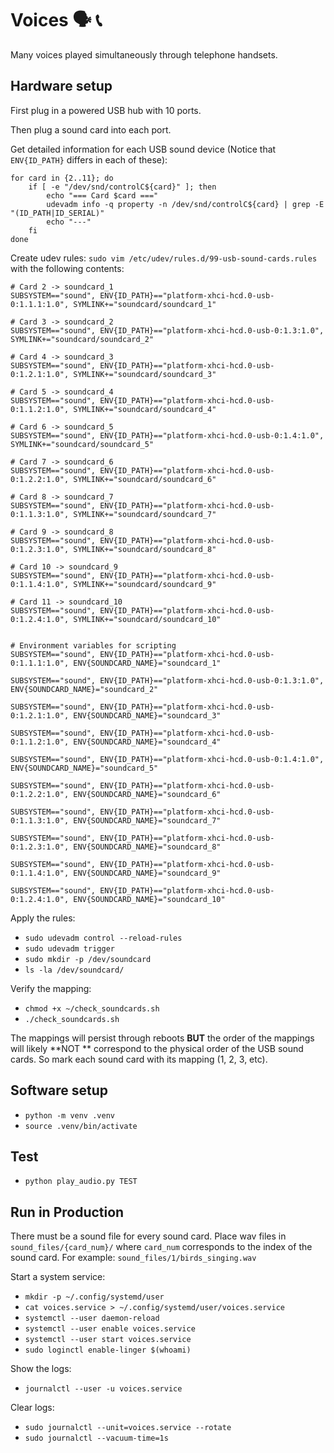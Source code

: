 # Voices 🗣️ 📞

Many voices played simultaneously through telephone handsets.


## Hardware setup

First plug in a powered USB hub with 10 ports.

Then plug a sound card into each port.

Get detailed information for each USB sound device (Notice that `ENV{ID_PATH}` differs in each of these):

```
for card in {2..11}; do
    if [ -e "/dev/snd/controlC${card}" ]; then
        echo "=== Card $card ==="
        udevadm info -q property -n /dev/snd/controlC${card} | grep -E "(ID_PATH|ID_SERIAL)"
        echo "---"
    fi
done
```

Create udev rules: `sudo vim /etc/udev/rules.d/99-usb-sound-cards.rules` with the 
following contents:

```
# Card 2 -> soundcard_1
SUBSYSTEM=="sound", ENV{ID_PATH}=="platform-xhci-hcd.0-usb-0:1.1.1:1.0", SYMLINK+="soundcard/soundcard_1"

# Card 3 -> soundcard_2
SUBSYSTEM=="sound", ENV{ID_PATH}=="platform-xhci-hcd.0-usb-0:1.3:1.0", SYMLINK+="soundcard/soundcard_2"

# Card 4 -> soundcard_3
SUBSYSTEM=="sound", ENV{ID_PATH}=="platform-xhci-hcd.0-usb-0:1.2.1:1.0", SYMLINK+="soundcard/soundcard_3"

# Card 5 -> soundcard_4
SUBSYSTEM=="sound", ENV{ID_PATH}=="platform-xhci-hcd.0-usb-0:1.1.2:1.0", SYMLINK+="soundcard/soundcard_4"

# Card 6 -> soundcard_5
SUBSYSTEM=="sound", ENV{ID_PATH}=="platform-xhci-hcd.0-usb-0:1.4:1.0", SYMLINK+="soundcard/soundcard_5"

# Card 7 -> soundcard_6
SUBSYSTEM=="sound", ENV{ID_PATH}=="platform-xhci-hcd.0-usb-0:1.2.2:1.0", SYMLINK+="soundcard/soundcard_6"

# Card 8 -> soundcard_7
SUBSYSTEM=="sound", ENV{ID_PATH}=="platform-xhci-hcd.0-usb-0:1.1.3:1.0", SYMLINK+="soundcard/soundcard_7"

# Card 9 -> soundcard_8
SUBSYSTEM=="sound", ENV{ID_PATH}=="platform-xhci-hcd.0-usb-0:1.2.3:1.0", SYMLINK+="soundcard/soundcard_8"

# Card 10 -> soundcard_9
SUBSYSTEM=="sound", ENV{ID_PATH}=="platform-xhci-hcd.0-usb-0:1.1.4:1.0", SYMLINK+="soundcard/soundcard_9"

# Card 11 -> soundcard_10
SUBSYSTEM=="sound", ENV{ID_PATH}=="platform-xhci-hcd.0-usb-0:1.2.4:1.0", SYMLINK+="soundcard/soundcard_10"


# Environment variables for scripting
SUBSYSTEM=="sound", ENV{ID_PATH}=="platform-xhci-hcd.0-usb-0:1.1.1:1.0", ENV{SOUNDCARD_NAME}="soundcard_1"

SUBSYSTEM=="sound", ENV{ID_PATH}=="platform-xhci-hcd.0-usb-0:1.3:1.0", ENV{SOUNDCARD_NAME}="soundcard_2"

SUBSYSTEM=="sound", ENV{ID_PATH}=="platform-xhci-hcd.0-usb-0:1.2.1:1.0", ENV{SOUNDCARD_NAME}="soundcard_3"

SUBSYSTEM=="sound", ENV{ID_PATH}=="platform-xhci-hcd.0-usb-0:1.1.2:1.0", ENV{SOUNDCARD_NAME}="soundcard_4"

SUBSYSTEM=="sound", ENV{ID_PATH}=="platform-xhci-hcd.0-usb-0:1.4:1.0", ENV{SOUNDCARD_NAME}="soundcard_5"

SUBSYSTEM=="sound", ENV{ID_PATH}=="platform-xhci-hcd.0-usb-0:1.2.2:1.0", ENV{SOUNDCARD_NAME}="soundcard_6"

SUBSYSTEM=="sound", ENV{ID_PATH}=="platform-xhci-hcd.0-usb-0:1.1.3:1.0", ENV{SOUNDCARD_NAME}="soundcard_7"

SUBSYSTEM=="sound", ENV{ID_PATH}=="platform-xhci-hcd.0-usb-0:1.2.3:1.0", ENV{SOUNDCARD_NAME}="soundcard_8"

SUBSYSTEM=="sound", ENV{ID_PATH}=="platform-xhci-hcd.0-usb-0:1.1.4:1.0", ENV{SOUNDCARD_NAME}="soundcard_9"

SUBSYSTEM=="sound", ENV{ID_PATH}=="platform-xhci-hcd.0-usb-0:1.2.4:1.0", ENV{SOUNDCARD_NAME}="soundcard_10"
```

Apply the rules:

- `sudo udevadm control --reload-rules`
- `sudo udevadm trigger`
- `sudo mkdir -p /dev/soundcard`
- `ls -la /dev/soundcard/`

Verify the mapping:

- `chmod +x ~/check_soundcards.sh`
- `./check_soundcards.sh`

The mappings will persist through reboots **BUT** the order of the mappings will likely **NOT
** correspond to the physical order of the USB sound cards. So mark each sound card with its mapping (1, 2, 3, etc).


## Software setup

- `python -m venv .venv`
- `source .venv/bin/activate`


## Test

- `python play_audio.py TEST`


## Run in Production

There must be a sound file for every sound card. Place wav files in `sound_files/{card_num}/` where `card_num` corresponds to the index of the sound card. For example: `sound_files/1/birds_singing.wav`

Start a system service:

- `mkdir -p ~/.config/systemd/user`
- `cat voices.service > ~/.config/systemd/user/voices.service`
- `systemctl --user daemon-reload`
- `systemctl --user enable voices.service`
- `systemctl --user start voices.service`
- `sudo loginctl enable-linger $(whoami)`

Show the logs:

- `journalctl --user -u voices.service`

Clear logs:

- `sudo journalctl --unit=voices.service --rotate`
- `sudo journalctl --vacuum-time=1s`

